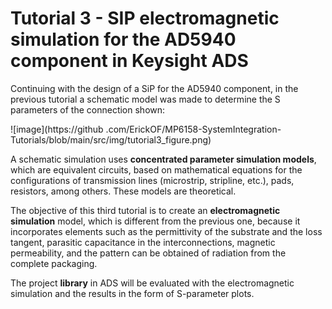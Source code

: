 # **Tutorial 3 - SIP electromagnetic simulation for the AD5940 component in Keysight ADS**

Continuing with the design of a SiP for the AD5940 component, in the previous
tutorial a schematic model was made to determine the S parameters of the
connection shown:


![image](https://github .com/ErickOF/MP6158-SystemIntegration-Tutorials/blob/main/src/img/tutorial3_figure.png)


A schematic simulation uses **concentrated parameter simulation models**,
which are equivalent circuits, based on mathematical equations for the
configurations of transmission lines (microstrip, stripline, etc.), pads,
resistors, among others. These models are theoretical.


The objective of this third tutorial is to create an **electromagnetic
simulation** model, which is different from the previous one, because it
incorporates elements such as the permittivity of the substrate and the loss
tangent, parasitic capacitance in the interconnections, magnetic permeability,
and the pattern can be obtained of radiation from the complete packaging.


The project **library** in ADS will be evaluated with the electromagnetic
simulation and the results in the form of S-parameter plots.

